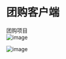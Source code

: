 # 团购客户端


团购项目  
![image](https://github.com/YeShuangGui/ShoppingMall/blob/master/app/gif/mall.gif)

![image](https://github.com/YeShuangGui/ShoppingMall/blob/master/app/gif/mall2.gif)
